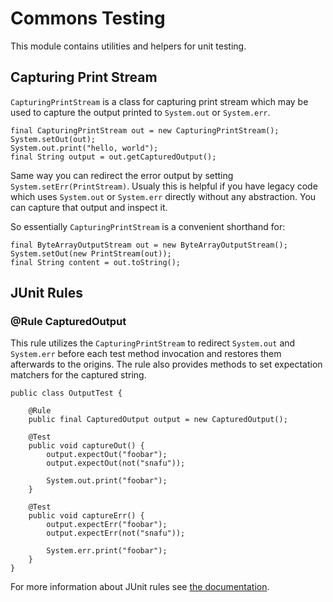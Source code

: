 # Commons Testing

This module contains utilities and helpers for unit testing.

## Capturing Print Stream

`CapturingPrintStream` is a  class for capturing print stream which  may be used
to capture the output printed to `System.out` or `System.err`.

    final CapturingPrintStream out = new CapturingPrintStream();
    System.setOut(out);
    System.out.print("hello, world");
    final String output = out.getCapturedOutput();

Same    way    you    can    redirect    the    error    output    by    setting
`System.setErr(PrintStream)`. Usualy  this is  helpful if  you have  legacy code
which uses  `System.out` or `System.err`  directly without any  abstraction. You
can capture that output and inspect it.

So essentially `CapturingPrintStream` is a convenient shorthand for:

    final ByteArrayOutputStream out = new ByteArrayOutputStream();
    System.setOut(new PrintStream(out));    
    final String content = out.toString();

## JUnit Rules

### @Rule CapturedOutput

This  rule  utilizes the  `CapturingPrintStream`  to  redirect `System.out`  and
`System.err` before each test method  invocation and restores them afterwards to
the origins. The rule also provides  methods to set expectation matchers for the
captured string.

    public class OutputTest {

        @Rule
        public final CapturedOutput output = new CapturedOutput();

        @Test
        public void captureOut() {
            output.expectOut("foobar");
            output.expectOut(not("snafu"));
            
            System.out.print("foobar");
        }
        
        @Test
        public void captureErr() {
            output.expectErr("foobar");
            output.expectErr(not("snafu"));
            
            System.err.print("foobar");
        }
    }

For more information about JUnit rules see [the documentation][junit-rules].

[junit-rules]: https://github.com/junit-team/junit/wiki/Rules
